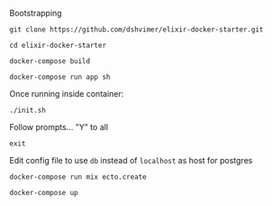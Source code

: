Bootstrapping

`git clone https://github.com/dshvimer/elixir-docker-starter.git`

`cd elixir-docker-starter`

`docker-compose build`

`docker-compose run app sh`

Once running inside container:

`./init.sh`

Follow prompts... "Y" to all

`exit`

Edit config file to use `db` instead of `localhost` as host for postgres

`docker-compose run mix ecto.create`

`docker-compose up`
